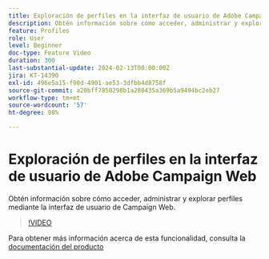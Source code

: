 ```yaml
---
title: Exploración de perfiles en la interfaz de usuario de Adobe Campaign Web
description: Obtén información sobre cómo acceder, administrar y explorar perfiles mediante la interfaz de usuario de Campaign Web.
feature: Profiles
role: User
level: Beginner
doc-type: Feature Video
duration: 300
last-substantial-update: 2024-02-13T00:00:00Z
jira: KT-14390
exl-id: 496e5a15-f90d-4901-ae53-3dfbb4d8758f
source-git-commit: a20bff7850298b1a280435a369b5a9494bc2eb27
workflow-type: tm+mt
source-wordcount: '57'
ht-degree: 98%

---
```


# Exploración de perfiles en la interfaz de usuario de Adobe Campaign Web

Obtén información sobre cómo acceder, administrar y explorar perfiles mediante la interfaz de usuario de Campaign Web.

>[!VIDEO](https://video.tv.adobe.com/v/3448367/?learn=on&captions=spa)

Para obtener más información acerca de esta funcionalidad, consulta la [documentación del producto](https://experienceleague.adobe.com/docs/campaign-web/v8/audiences/work-with-profiles/about-recipients.html?lang=es)
